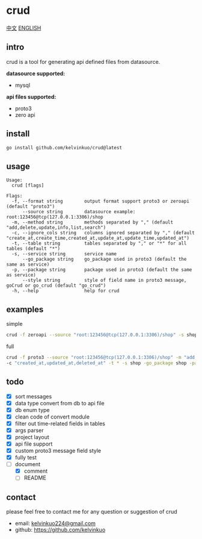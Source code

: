 # crud

[中文](https://github.com/kelvinkuo/crud/blob/main/README_CHINESE.md)
[ENGLISH](https://github.com/kelvinkuo/crud)

## intro
crud is a tool for generating api defined files from datasource.

**datasource supported:**
* mysql

**api files supported:**
* proto3
* zero api

## install
```bash
go install github.com/kelvinkuo/crud@latest
```

## usage

```
Usage:
  crud [flags]

Flags:
  -f, --format string        output format support proto3 or zeroapi (default "proto3")
      --source string        datasource example: root:123456@tcp(127.0.0.1:3306)/shop
  -m, --method string        methods separated by "," (default "add,delete,update,info,list,search")
  -c, --ignore_cols string   columns ignored separated by "," (default "create_at,create_time,created_at,update_at,update_time,updated_at")
  -t, --table string         tables separated by "," or "*" for all tables (default "*")
  -s, --service string       service name
      --go_package string    go_package used in proto3 (default the same as service)
  -p, --package string       package used in proto3 (default the same as service)
      --style string         style of field name in proto3 message, goCrud or go_crud (default "go_crud")
  -h, --help                 help for crud
```

## examples

simple
```bash
crud -f zeroapi --source "root:123456@tcp(127.0.0.1:3306)/shop" -s shop > shop.api
```

full
```bash
crud -f proto3 --source "root:123456@tcp(127.0.0.1:3306)/shop" -m "add,delete,update,info,list,search" \
-c "created_at,updated_at,deleted_at" -t * -s shop -go_package shop -package "./shop" --style go_crud > shop_model.proto
```

## todo
- [x] sort messages
- [x] data type convert from db to api file
- [x] db enum type
- [x] clean code of convert module
- [x] filter out time-related fields in tables
- [X] args parser
- [X] project layout
- [X] api file support
- [X] custom proto3 message field style
- [X] fully test
- [ ] document
  - [X] comment
  - [ ] README

## contact
please feel free to contact me for any question or suggestion of crud

- email: kelvinkuo224@gmail.com
- github: https://github.com/kelvinkuo
